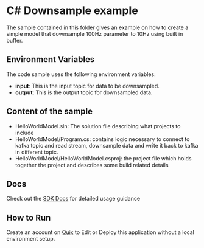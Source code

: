 # C# Downsample example
The sample contained in this folder gives an example on how to create a simple model that downsample 100Hz parameter to 10Hz using built in buffer.

## Environment Variables

The code sample uses the following environment variables:

- **input**: This is the input topic for data to be downsampled.
- **output**: This is the output topic for downsampled data.

## Content of the sample
- HelloWorldModel.sln: The solution file describing what projects to include
- HelloWorldModel/Program.cs: contains logic necessary to connect to kafka topic and read stream, downsample data and write it back to kafka in different topic.
- HelloWorldModel/HelloWorldModel.csproj: the project file which holds together the project and describes some build related details

## Docs

Check out the [SDK Docs](https://quix.ai/docs/sdk/introduction.html) for detailed usage guidance

## How to Run
Create an account on [Quix](https://portal.platform.quix.ai/self-sign-up?xlink=github) to Edit or Deploy this application without a local environment setup.
